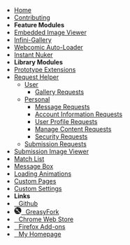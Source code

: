 - [Home](/)
- [Contributing](/contributing)
- **Feature Modules**
- [Embedded Image Viewer](/FA-Embedded-Image-Viewer/README)
- [Infini-Gallery](/FA-Infini-Gallery/README)
- [Webcomic Auto-Loader](/FA-Webcomic-Auto-Loader/README)
- [Instant Nuker](/FA-Instant-Nuker/README)
- **Library Modules**
- [Prototype Extensions](/Furaffinity-Prototype-Extensions/README)
- [Request Helper](/Furaffinity-Request-Helper/README)
  - [User](/Furaffinity-Request-Helper/main/user)
    - [Gallery Requests](/Furaffinity-Request-Helper/main/user/gallery-requests)
  - [Personal](/Furaffinity-Request-Helper/main/personal)
    - [Message Requests](/Furaffinity-Request-Helper/main/personal/message)
    - [Account Information Requests](/Furaffinity-Request-Helper/main/personal/account)
    - [User Profile Requests](/Furaffinity-Request-Helper/main/personal/profile)
    - [Manage Content Requests](/Furaffinity-Request-Helper/main/personal/content)
    - [Security Requests](/Furaffinity-Request-Helper/main/personal/security)
  - [Submission Requests](/Furaffinity-Request-Helper/main/submissions)
- [Submission Image Viewer](/Furaffinity-Submission-Image-Viewer/README)
- [Match List](/Furaffinity-Match-List/README)
- [Message Box](/Furaffinity-Message-Box/README)
- [Loading Animations](/Furaffinity-Loading-Animations/README)
- [Custom Pages](/Furaffinity-Custom-Pages/README)
- [Custom Settings](/Furaffinity-Custom-Settings/README)
- **Links**
- [<i class="fa-brands fa-github"></i>⠀Github](https://github.com/Midori-Dragon/furaffinity-features)
- [<img src="https://raw.githubusercontent.com/denilsonsa/denilsonsa.github.io/refs/heads/master/icons/GreasyFork.svg" style="width: 16px; margin: 0px;" />⠀GreasyFork](https://greasyfork.org/en/users/967324-midori-tsume)
- [<i class="fa-brands fa-chrome"></i>⠀Chrome Web Store](https://chromewebstore.google.com/detail/furaffinity-features/dedddeinlepdkegmhnlggepfoeakikmc)
- [<i class="fa-brands fa-firefox-browser"></i>⠀Firefox Add-ons](https://addons.mozilla.org/firefox/addon/furaffinity-features/)
- [<i class="fa-solid fa-house-user"></i>⠀My Homepage](https://midori-dragon.carrd.co/)